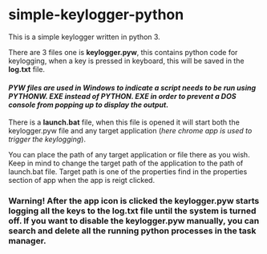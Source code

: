 # simple-keylogger-python
This is a simple keylogger written in python 3.

There are 3 files one is <b>keylogger.pyw</b>, this contains python code for keylogging, when a key is pressed in keyboard, this will be saved in the <b>log.txt</b> file. 

<h4><i>PYW files are used in Windows to indicate a script needs to be run using PYTHONW. EXE instead of PYTHON. EXE in order to prevent a DOS console from popping up to display the output.</i></h4>

There is a <b>launch.bat</b> file, when this file is opened it will start both the keylogger.pyw file and any target application (<i>here chrome app is used to trigger the keylogging</i>). 

You can place the path of any target application or file there as you wish. Keep in mind to change the target path of the application to the path of launch.bat file. Target path is one of the properties find in the properties section of app when the app is reigt clicked.

<h3><b>Warning! After the app icon is clicked the keylogger.pyw starts logging all the keys to the log.txt file until the system is turned off. If you want to disable the keylogger.pyw manually, you can search and delete all the running python processes in the task manager.</b></h3>
